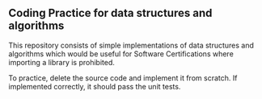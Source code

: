 ## Coding Practice for data structures and algorithms

This repository consists of simple implementations of data structures and algorithms which would be
useful for Software Certifications where importing a library is prohibited.

To practice, delete the source code and implement it from scratch. If implemented correctly, it
should pass the unit tests.

